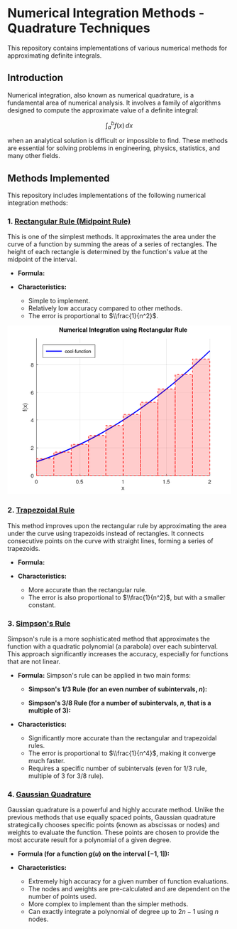# Numerical Integration Methods - Quadrature Techniques

This repository contains implementations of various numerical methods for approximating definite integrals.

## Introduction

Numerical integration, also known as numerical quadrature, is a fundamental area of numerical analysis. It involves a family of algorithms designed to compute the approximate value of a definite integral:

$$\int_{a}^{b} f(x) \,dx$$

when an analytical solution is difficult or impossible to find. These methods are essential for solving problems in engineering, physics, statistics, and many other fields.

## Methods Implemented

This repository includes implementations of the following numerical integration methods:

### 1\. [Rectangular Rule (Midpoint Rule)](https://github.com/archibald-carrion/Numerical-methods/integration_method/rectangular_rule)

This is one of the simplest methods. It approximates the area under the curve of a function by summing the areas of a series of rectangles. The height of each rectangle is determined by the function's value at the midpoint of the interval.

  * **Formula:**

  * **Characteristics:**

      * Simple to implement.
      * Relatively low accuracy compared to other methods.
      * The error is proportional to $\\frac{1}{n^2}$.

![Rectangular Rule Example](./rectangular_rule/integration_plot.png)

### 2\. [Trapezoidal Rule](https://github.com/archibald-carrion/Numerical-methods/integration_method/trapezoidal_rule)

This method improves upon the rectangular rule by approximating the area under the curve using trapezoids instead of rectangles. It connects consecutive points on the curve with straight lines, forming a series of trapezoids.

  * **Formula:**


  * **Characteristics:**

      * More accurate than the rectangular rule.
      * The error is also proportional to $\\frac{1}{n^2}$, but with a smaller constant.

### 3\. [Simpson's Rule](https://github.com/archibald-carrion/Numerical-methods/integration_method/simpsons_rule)

Simpson's rule is a more sophisticated method that approximates the function with a quadratic polynomial (a parabola) over each subinterval. This approach significantly increases the accuracy, especially for functions that are not linear.

  * **Formula:**
    Simpson's rule can be applied in two main forms:

      * **Simpson's 1/3 Rule (for an even number of subintervals, $n$):**


      * **Simpson's 3/8 Rule (for a number of subintervals, $n$, that is a multiple of 3):**


  * **Characteristics:**

      * Significantly more accurate than the rectangular and trapezoidal rules.
      * The error is proportional to $\\frac{1}{n^4}$, making it converge much faster.
      * Requires a specific number of subintervals (even for 1/3 rule, multiple of 3 for 3/8 rule).

### 4\. [Gaussian Quadrature](https://github.com/archibald-carrion/Numerical-methods/integration_method/gaussian_quadrature)

Gaussian quadrature is a powerful and highly accurate method. Unlike the previous methods that use equally spaced points, Gaussian quadrature strategically chooses specific points (known as abscissas or nodes) and weights to evaluate the function. These points are chosen to provide the most accurate result for a polynomial of a given degree.

  * **Formula (for a function $g(u)$ on the interval $[-1, 1]$):**


  * **Characteristics:**

      * Extremely high accuracy for a given number of function evaluations.
      * The nodes and weights are pre-calculated and are dependent on the number of points used.
      * More complex to implement than the simpler methods.
      * Can exactly integrate a polynomial of degree up to $2n-1$ using $n$ nodes.